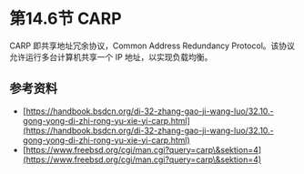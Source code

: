 # 第14.6节 CARP

CARP 即共享地址冗余协议，Common Address Redundancy Protocol。该协议允许运行多台计算机共享一个 IP 地址，以实现负载均衡。

## 参考资料

* [https://handbook.bsdcn.org/di-32-zhang-gao-ji-wang-luo/32.10.-gong-yong-di-zhi-rong-yu-xie-yi-carp.html](https://handbook.bsdcn.org/di-32-zhang-gao-ji-wang-luo/32.10.-gong-yong-di-zhi-rong-yu-xie-yi-carp.html)
* [https://www.freebsd.org/cgi/man.cgi?query=carp\&sektion=4](https://www.freebsd.org/cgi/man.cgi?query=carp\&sektion=4)
